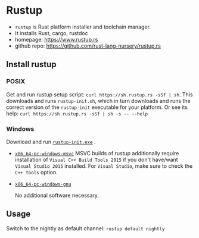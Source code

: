 # Rustup

- `rustup` is Rust platform installer and toolchain manager.
- It installs Rust, cargo, rustdoc
- homepage: https://www.rustup.rs
- github repo: https://github.com/rust-lang-nursery/rustup.rs




## Install rustup

### POSIX
Get and run rustup setup script: `curl https://sh.rustup.rs -sSf | sh`. This downloads and runs `rustup-init.sh`, which in turn downloads and runs the correct version of the `rustup-init` executable for your platform. Or see its help: `curl https://sh.rustup.rs -sSf | sh -s -- --help`


### Windows
Download and run [`rustup‑init.exe`][rustup‑init] .

- [`x86_64-pc-windows-msvc`][msvc]
  MSVC builds of rustup additionally require installation of `Visual C++ Build Tools 2015` if you don't have/want `Visual Studio 2015` installed. For `Visual Studio`, make sure to check the `C++ tools` option.
- [`x86_64-pc-windows-gnu`][gnu]

  No additional software necessary.



## Usage
Switch to the nightly as default channel: `rustup default nightly`




[rustup]: https://www.rustup.rs
[repo]: https://github.com/rust-lang-nursery/rustup.rs
[rustup‑init]: https://win.rustup.rs/x86_64
[gnu]: https://static.rust-lang.org/rustup/dist/x86_64-pc-windows-gnu/rustup-init.exe
[msvc]: https://static.rust-lang.org/rustup/dist/x86_64-pc-windows-msvc/rustup-init.exe